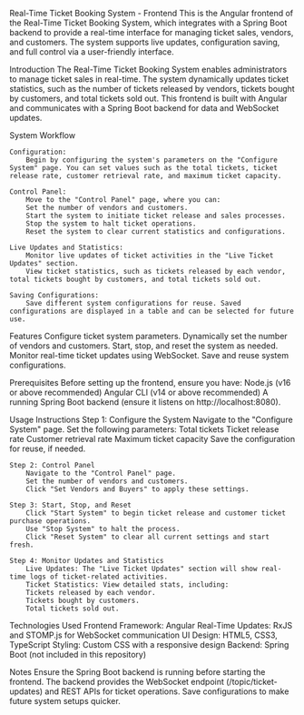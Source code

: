Real-Time Ticket Booking System - Frontend
    This is the Angular frontend of the Real-Time Ticket Booking System, which integrates with a Spring Boot backend to provide a real-time interface for managing ticket sales, vendors, and customers. The system supports live updates, configuration saving, and full control via a user-friendly interface.

Introduction
    The Real-Time Ticket Booking System enables administrators to manage ticket sales in real-time. The system dynamically updates ticket statistics, such as the number of tickets released by vendors, tickets bought by customers, and total tickets sold out. This frontend is built with Angular and communicates with a Spring Boot backend for data and WebSocket updates.

System Workflow

    Configuration:
        Begin by configuring the system's parameters on the "Configure System" page. You can set values such as the total tickets, ticket release rate, customer retrieval rate, and maximum ticket capacity.
        
    Control Panel:
        Move to the "Control Panel" page, where you can:
        Set the number of vendors and customers.
        Start the system to initiate ticket release and sales processes.
        Stop the system to halt ticket operations.
        Reset the system to clear current statistics and configurations.

    Live Updates and Statistics:
        Monitor live updates of ticket activities in the "Live Ticket Updates" section.
        View ticket statistics, such as tickets released by each vendor, total tickets bought by customers, and total tickets sold out.

    Saving Configurations:
        Save different system configurations for reuse. Saved configurations are displayed in a table and can be selected for future use.

Features
    Configure ticket system parameters.
    Dynamically set the number of vendors and customers.
    Start, stop, and reset the system as needed.
    Monitor real-time ticket updates using WebSocket.
    Save and reuse system configurations.

Prerequisites
    Before setting up the frontend, ensure you have:
    Node.js (v16 or above recommended)
    Angular CLI (v14 or above recommended)
    A running Spring Boot backend (ensure it listens on http://localhost:8080).

Usage Instructions
    Step 1: Configure the System
        Navigate to the "Configure System" page.
        Set the following parameters:
        Total tickets
        Ticket release rate
        Customer retrieval rate
        Maximum ticket capacity
        Save the configuration for reuse, if needed.

    Step 2: Control Panel
        Navigate to the "Control Panel" page.
        Set the number of vendors and customers.
        Click "Set Vendors and Buyers" to apply these settings.

    Step 3: Start, Stop, and Reset
        Click "Start System" to begin ticket release and customer ticket purchase operations.
        Use "Stop System" to halt the process.
        Click "Reset System" to clear all current settings and start fresh.

    Step 4: Monitor Updates and Statistics
        Live Updates: The "Live Ticket Updates" section will show real-time logs of ticket-related activities.
        Ticket Statistics: View detailed stats, including:
        Tickets released by each vendor.
        Tickets bought by customers.
        Total tickets sold out.

Technologies Used
    Frontend Framework: Angular
    Real-Time Updates: RxJS and STOMP.js for WebSocket communication
    UI Design: HTML5, CSS3, TypeScript
    Styling: Custom CSS with a responsive design
    Backend: Spring Boot (not included in this repository)

Notes
    Ensure the Spring Boot backend is running before starting the frontend.
    The backend provides the WebSocket endpoint (/topic/ticket-updates) and REST APIs for ticket operations.
    Save configurations to make future system setups quicker.